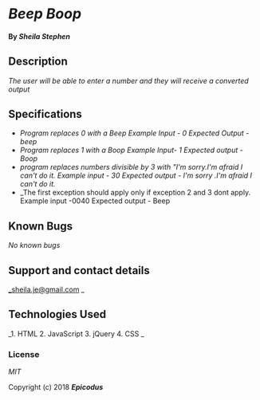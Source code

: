 # _Beep Boop_

#### By _**Sheila Stephen**_

## Description

_The user will be able to enter a number and they will receive a converted output_

## Specifications

* _Program replaces 0 with a Beep
Example Input - 0
Expected Output - beep_
* _Program replaces 1 with a Boop
Example Input- 1
Expected output - Boop_
* _program replaces numbers divisible by 3 with "I'm sorry.I'm afraid I can't do it.
Example input - 30
Expected output - I'm sorry .I'm afraid I can't do it._
* _The first exception should apply only if exception 2 and 3 dont apply.
Example input -0040
Expected output -  Beep


## Known Bugs

_No known bugs_

## Support and contact details

_sheila.je@gmail.com _

## Technologies Used

_1. HTML
2. JavaScript
3. jQuery
4. CSS _

### License

*MIT*

Copyright (c) 2018 **_Epicodus_**
